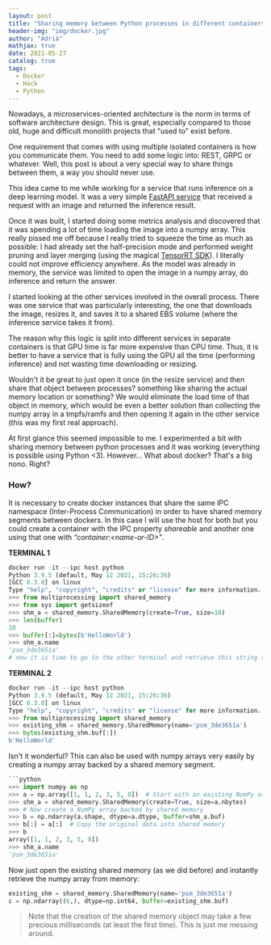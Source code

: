 ```yaml
---
layout: post
title: "Sharing memory between Python processes in different containers"
header-img: "img/docker.jpg"
author: "Adrià"
mathjax: true
date: 2021-05-27
catalog: true
tags:
  - Docker
  - Hack
  - Python
---
```


Nowadays, a microservices-oriented architecture is the norm in terms of software architecture design. This is great, especially compared to those old, huge and difficult monolith projects that "used to" exist before. 

One requirement that comes with using multiple isolated containers is how you communicate them. You need to add some logic into: REST, GRPC or whatever. Well, this post is about a very special way to share things between them, a way you should never use. 

This idea came to me while working for a service that runs inference on a deep learning model. It was a very simple [FastAPI service](https://fastapi.tiangolo.com/) that received a request with an image and returned the inference result. 

Once it was built, I started doing some metrics analysis and discovered that it was spending a lot of time loading the image into a numpy array. This really pissed me off because I really tried to squeeze the time as much as possible: I had already set the half-precision mode and performed weight pruning and layer merging (using the magical [TensorRT SDK](https://developer.nvidia.com/tensorrt)). I literally could not improve efficiency anywhere. As the model was already in memory, the service was limited to open the image in a numpy array, do inference and return the answer. 

I started looking at the other services involved in the overall process. There was one service that was particularly interesting, the one that downloads the image, resizes it, and saves it to a shared EBS volume (where the inference service takes it from).

The reason why this logic is split into different services in separate containers is that GPU time is far more expensive than CPU time. Thus, it is better to have a service that is fully using the GPU all the time (performing inference) and not wasting time downloading or resizing. 


Wouldn't it be great to just open it once (in the resize service) and then share that object between processes? something like sharing the actual memory location or something? We would eliminate the load time of that object in memory, which would be even a better solution than collecting the numpy array in a tmpfs/ramfs and then opening it again in the other service (this was my first real approach).

At first glance this seemed impossible to me. I experimented a bit with sharing memory between python processes and it was working (everything is possible using Python <3). However... What about docker? That's a big nono. Right?
### How?

It is necessary to create docker instances that share the same IPC namespace (Inter-Process Communication) in order to have shared memory segments between dockers. In this case I will use the host for both but you could create a container with the IPC property <i>shareable</i> and another one using that one with <i>“container:<_name-or-ID_>"</i>. 

**TERMINAL 1**
```python
docker run -it --ipc host python
Python 3.9.5 (default, May 12 2021, 15:26:36)
[GCC 8.3.0] on linux
Type "help", "copyright", "credits" or "license" for more information.
>>> from multiprocessing import shared_memory
>>> from sys import getsizeof
>>> shm_a = shared_memory.SharedMemory(create=True, size=10)
>>> len(buffer)
10
>>> buffer[:]=bytes(b'HelloWorld')
>>> shm_a.name
'psm_3de3651a'
# now it is time to go to the other terminal and retrieve this string that is already in memory 
```

**TERMINAL 2**
```python
docker run -it --ipc host python
Python 3.9.5 (default, May 12 2021, 15:26:36)
[GCC 8.3.0] on linux
Type "help", "copyright", "credits" or "license" for more information.
>>> from multiprocessing import shared_memory
>>> existing_shm = shared_memory.SharedMemory(name='psm_3de3651a')
>>> bytes(existing_shm.buf[:])
b'HelloWorld' 
```

Isn't it wonderful? This can also be used with numpy arrays very easily by creating a numpy array backed by a shared memory segment. 

```python
```python
>>> import numpy as np
>>> a = np.array([1, 1, 2, 3, 5, 8])  # Start with an existing NumPy array
>>> shm_a = shared_memory.SharedMemory(create=True, size=a.nbytes)
>>> # Now create a NumPy array backed by shared memory
>>> b = np.ndarray(a.shape, dtype=a.dtype, buffer=shm_a.buf)
>>> b[:] = a[:]  # Copy the original data into shared memory
>>> b
array([1, 1, 2, 3, 5, 8])
>>> shm_a.name
'psm_3de3651a'
```

Now just open the existing shared memory (as we did before) and instantly retrieve the numpy array from memory: 

```python
existing_shm = shared_memory.SharedMemory(name='psm_3de3651a')
c = np.ndarray((6,), dtype=np.int64, buffer=existing_shm.buf)
```

> Note that the creation of the shared memory object may take a few precious milliseconds (at least the first time). This is just me messing around. 